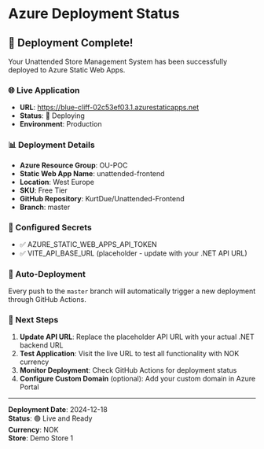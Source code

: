 # Azure Deployment Status

## 🎉 Deployment Complete!

Your Unattended Store Management System has been successfully deployed to Azure Static Web Apps.

### 🌐 Live Application
- **URL**: https://blue-cliff-02c53ef03.1.azurestaticapps.net
- **Status**: 🔄 Deploying
- **Environment**: Production

### 📊 Deployment Details
- **Azure Resource Group**: OU-POC
- **Static Web App Name**: unattended-frontend
- **Location**: West Europe
- **SKU**: Free Tier
- **GitHub Repository**: KurtDue/Unattended-Frontend
- **Branch**: master

### 🔧 Configured Secrets
- ✅ AZURE_STATIC_WEB_APPS_API_TOKEN
- ✅ VITE_API_BASE_URL (placeholder - update with your .NET API URL)

### 🚀 Auto-Deployment
Every push to the `master` branch will automatically trigger a new deployment through GitHub Actions.

### 📝 Next Steps
1. **Update API URL**: Replace the placeholder API URL with your actual .NET backend URL
2. **Test Application**: Visit the live URL to test all functionality with NOK currency
3. **Monitor Deployment**: Check GitHub Actions for deployment status
4. **Configure Custom Domain** (optional): Add your custom domain in Azure Portal

---

**Deployment Date**: 2024-12-18  
**Status**: 🟢 Live and Ready  
**Currency**: NOK  
**Store**: Demo Store 1
